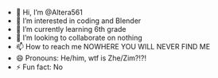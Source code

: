 - 👋 Hi, I’m @Altera561
- 👀 I’m interested in coding and Blender
- 🌱 I’m currently learning 6th grade
- 💞️ I’m looking to collaborate on nothing
- 📫 How to reach me NOWHERE YOU WILL NEVER FIND ME
- 😄 Pronouns: He/him, wtf is Zhe/Zim?!?!
- ⚡ Fun fact: No

<!---
Altera561/Altera561 is a ✨ special ✨ repository because its `README.md` (this file) appears on your GitHub profile.
You can click the Preview link to take a look at your changes.
--->
